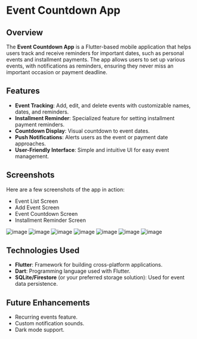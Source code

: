 # Event Countdown App

## Overview
The **Event Countdown App** is a Flutter-based mobile application that helps users track and receive reminders for important dates, such as personal events and installment payments. The app allows users to set up various events, with notifications as reminders, ensuring they never miss an important occasion or payment deadline.

## Features
- **Event Tracking**: Add, edit, and delete events with customizable names, dates, and reminders.
- **Installment Reminder**: Specialized feature for setting installment payment reminders.
- **Countdown Display**: Visual countdown to event dates.
- **Push Notifications**: Alerts users as the event or payment date approaches.
- **User-Friendly Interface**: Simple and intuitive UI for easy event management.

## Screenshots
Here are a few screenshots of the app in action:

- Event List Screen
- Add Event Screen
- Event Countdown Screen
- Installment Reminder Screen

![image](https://github.com/user-attachments/assets/7e05b172-4174-4ab2-8ccb-1c19f39840ff)  ![image](https://github.com/user-attachments/assets/1ef6c442-2715-4339-8c55-e5e3b36614cc) ![image](https://github.com/user-attachments/assets/8e4a2252-7f91-46bd-8a6f-685b9cf08d0b) ![image](https://github.com/user-attachments/assets/cd9e5859-26c7-4077-8167-9d691f2fa8b7) ![image](https://github.com/user-attachments/assets/0c421a58-7180-46ce-8cce-45db3534718e) ![image](https://github.com/user-attachments/assets/3db35642-f28a-4d2c-baed-d566f96c4ebd) ![image](https://github.com/user-attachments/assets/909d46cb-f33e-46c3-a63c-ee590881b5e4)














## Technologies Used
- **Flutter**: Framework for building cross-platform applications.
- **Dart**: Programming language used with Flutter.
- **SQLite/Firestore** (or your preferred storage solution): Used for event data persistence.

## Future Enhancements
- Recurring events feature.
- Custom notification sounds.
- Dark mode support.
